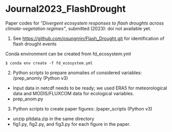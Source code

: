 # Journal2023_FlashDrought

Paper codes for *"Divergent ecosystem responses to flash droughts across climate-vegetation regimes"*, submitted (2023): doi not available yet.

1. See https://github.com/osungmin/Flash_Drought.git for identification of flash drought events

Conda environment can be created from fd_ecosystem.yml
```
$ conda env create -f fd_ecosystem.yml
```

2. Python scripts to prepare anomalies of considered variables: /prep_anomly (Python v3)
  - Input data in netcdf needs to be ready; we used ERA5 for meteorological data and MODIS/FLUXCOM data for ecological variables. 
  - prep_anom.py
  
3. Python scripts to create paper figures: /paper_scripts (Python v3)
  - unzip pltdata.zip in the same directory
  - fig1.py, fig2.py, and fig3.py for each figure in the paper. 
